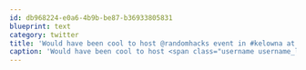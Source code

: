 ```yaml
---
id: db968224-e0a6-4b9b-be87-b36933805831
blueprint: text
category: twitter
title: 'Would have been cool to host @randomhacks event in #kelowna at the @okcolab this year http://www.rhok.org/'
caption: 'Would have been cool to host <span class="username username_linked">@<a href="https://twitter.com/randomhacks" title="Random Hacks">randomhacks</a></span> event in <span class="hashtag hashtag_local">#<a href="http://tweettemp.darylchymko.ca/?tag=kelowna">kelowna</a> at the <span class="username username_linked">@<a href="https://twitter.com/okcolab" title="Okanagan coLab">okcolab</a></span> this year http://www.rhok.org/'
---
```


